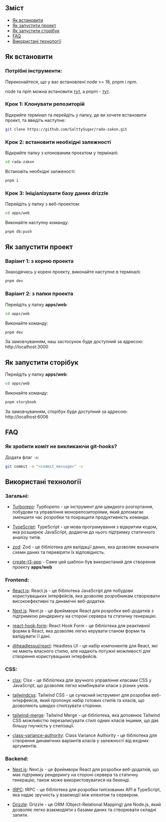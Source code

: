 ## Зміст

- [Як встановити](#як-встановити)
- [Як запустити проект](#як-запустити-проект)
- [Як запустити сторібук](#як-запустити-сторібук)
- [FAQ](#faq)
- [Використані технології](#використані-технології)

## Як встановити

### Потрібні інструменти:

Переконайтеся, що у вас встановлені node >= 18, pnpm і npm.

node та npm можна встановити [тут](https://nodejs.org/en), а pnpm - [тут](https://pnpm.io/installation).

### Крок 1: Клонувати репозиторій

Відкрийте термінал та перейдіть у папку, де ви хочете встановити проект, та введіть наступне:

```sh
git clone https://github.com/SalttySugar/rada-zakon.git
```

### Крок 2: встановити необхідні залежності

Відкрийте папку з клонованим проєктом у терміналі:

```sh
cd rada-zakon
```

Встановіть необхідні залженості:

```sh
pnpm i
```

### Крок 3: Ініціалізувати базу даних drizzle

Перейдіть у папку з веб-проектом:

```sh
cd apps/web
```

Виконайте наступну команду:

```sh
pnpm db:push
```

## Як запустити проект

### Варіант 1: з корню проекта

Знаходячись у корені проекту, виконайте наступне в терміналі:

```sh
pnpm dev
```

### Варіант 2: з папки проекта

Перейдіть у папку **apps/web**:

```sh
cd apps/web
```

Виконайте команду:

```sh
pnpm dev
```

За замовчуванням, наш застосунок буде доступний за адресою: http://localhost:3000

## Як запустити сторібук

Перейдіть у папку **apps/web**:

```sh
cd apps/web
```

Виконайте команду:

```sh
pnpm storybook
```

За замовчуванням, сторібук буде доступний за адресою: http://localhost:6006

## FAQ

### Як зробити коміт не викликаючи git-hooks?

Додати флаг `-n`:

```sh
git commit -m "<commit_message>" -n
```

## Використані технології

### Загальні:

- [Turborepo](https://turbo.build/): Турборепо - це інструмент для швидкого розгортання, побудови та управління монорепозиторіями, який допомагає зменшити час розробки та покращити продуктивність команди.

- [TypeScript](https://www.typescriptlang.org/): TypeScript - це мова програмування з відкритим кодом, яка розширює JavaScript, додаючи до нього підтримку статичного аналізу типів.

- [zod](https://zod.dev/): Zod - це бібліотека для валідації даних, яка дозволяє визначати схеми даних та перевіряти їх відповідність.

- [create-t3-app](https://create.t3.gg/) - Саме цей шаблон був використаний для створення проекту **apps/web**

### Frontend:

- [React.js](https://react.dev/blog/2023/03/16/introducing-react-dev): React.js - це бібліотека JavaScript для побудови користувацьких інтерфейсів, яка дозволяє розробникам створювати високоефективні та динамічні веб-додатки.

- [Next.js](https://nextjs.org/): Next.js - це фреймворк React для розробки веб-додатків з підтримкою рендерингу на стороні сервера та статичну генерацію.

- [react-hook-form](https://react-hook-form.com/): React Hook Form - це бібліотека для реактивної форми в React, яка дозволяє легко керувати станом форми та валідувати її дані.

- [@headlessui/react](https://headlessui.com/): Headless UI - це набір компонентів для React, які не мають власного стилю, але надають потужні можливості для створення користувацьких інтерфейсів.

### CSS:

- [clsx](https://tailwindcss.com/): Clsx - це бібліотека для зручного управління класами CSS у JavaScript, що дозволяє легко комбінувати класи з різних умов.

- [tailwindcss](https://tailwindcss.com/): Tailwind CSS - це сучасний інструмент для розробки веб-інтерфейсів, який пропонує набір готових стилів та класів, що дозволяють швидко стилізувати сторінки.

- [tailwind-merge](https://tailwindcss.com/): Tailwind Merge - це бібліотека, яка доповнює Tailwind CSS можливістю перезаписувати стилі одних класів іншими, що дає більшу гнучкість у стилізації.

- [class-variance-authority](https://tailwindcss.com/): Class Variance Authority - це бібліотека для створення динамічних варіантів класів у залежності від вхідних аргументів.

### Backend:

- [Next.js](https://nextjs.org/): Next.js - це фреймворк React для розробки веб-додатків, що має підтримку рендерингу на стороні сервера та статичну генерацію, також може використовуватися на бекенді.

- [tRPC](https://trpc.io/): tRPC - це бібліотека для розробки типізованих API в TypeScript, яка надає зручність у взаємодії між клієнтом та сервером.

- [Drizzle](https://orm.drizzle.team/): Drizzle - це ORM (Object-Relational Mapping) для Node.js, який дозволяє легко взаємодіяти з базами даних та створювати складні запити.
